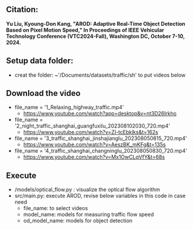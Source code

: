 ## Citation: 

**Yu Liu, Kyoung-Don Kang, "AROD: Adaptive Real-Time Object Detection
Based on Pixel Motion Speed," In Proceedings of IEEE Vehicular Technology Conference (VTC2024-Fall), Washington DC, October 7-10, 2024.** 

## Setup data folder:
- creat the folder: ~'/Documents/datasets/traffic/sh' to put videos below

## Download the video
- file_name = '1_Relaxing_highway_traffic.mp4'  
  - https://www.youtube.com/watch?app=desktop&v=nt3D26lrkho
- file_name = '2_night_traffic_shanghai_guangfuxilu_202308102030_720.mp4'  
  - https://www.youtube.com/watch?v=ZI-tcEbklks&t=162s
- file_name = '3_traffic_shanghai_jinshajianglu_202308050815_720.mp4'  
  - https://www.youtube.com/watch?v=AeszBK_mKFg&t=135s
- file_name = '4_traffic_shanghai_changninglu_202308050830_720.mp4' 
  - https://www.youtube.com/watch?v=Mx1OwCLqVfY&t=68s


## Execute
- /models/optical_flow.py : visualize the optical flow algorithm
- src/main.py:  execute AROD, revise below variables in this code in case need
  - file_name:  to select videos 
  - model_name: models for measuring traffic flow speed
  - od_model_name: models for object detection
